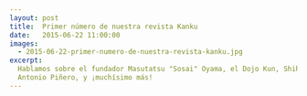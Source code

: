 ```yaml
---
layout: post
title:  Primer número de nuestra revista Kanku
date:   2015-06-22 11:00:00
images:
  - 2015-06-22-primer-numero-de-nuestra-revista-kanku.jpg
excerpt:
  Hablamos sobre el fundador Masutatsu "Sosai" Oyama, el Dojo Kun, Shihan
  Antonio Piñero, y ¡muchísimo más!
---
```


<div data-configid="0/13686284" style="width:525px; height:371px;" class="issuuembed"></div><script type="text/javascript" src="//e.issuu.com/embed.js" async="true"></script>
